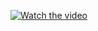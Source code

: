 <!-- [Watch the video here](https://youtu.be/3GFzs2KgkN4) -->
[![Watch the video](https://img.youtube.com/vi/3GFzs2KgkN4/0.jpg)](https://www.youtube.com/watch?v=3GFzs2KgkN4)
